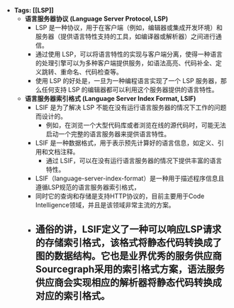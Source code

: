 - **Tags: [[LSP]]**
	- **语言服务器协议 (Language Server Protocol, LSP)**
		- LSP 是一种协议，用于在客户端（例如，编辑器或集成开发环境）和服务器（提供语言特性支持的工具，如编译器或解析器）之间进行通信。
		- 通过使用 LSP，可以将语言特性的实现与客户端分离，使得一种语言的处理引擎可以为多种客户端提供服务，如语法高亮、代码补全、定义跳转、重命名、代码检查等。
		- 使用 LSP 的好处是，一旦为一种编程语言实现了一个 LSP 服务器，那么任何支持 LSP 的编辑器都可以利用这个服务器提供的语言特性。
	- **语言服务器索引格式 (Language Server Index Format, LSIF)**
		- LSIF 是为了解决 LSP 不能在没有运行语言服务器的情况下工作的问题而设计的。
			- 例如，在浏览一个大型代码库或者浏览在线的源代码时，可能无法启动一个完整的语言服务器来提供语言特性。
		- LSIF 是一种数据格式，用于表示预先计算好的语言信息，如定义、引用和文档注释。
			- 通过 LSIF，可以在没有运行语言服务器的情况下提供丰富的语言特性。
		- LSIF（language-server-index-format）是一种用于描述程序信息且遵循LSP规范的语言服务器索引格式，
		- 同时它的查询和存储是支持HTTP协议的，目前主要用于Code Intelligence领域，并且是该领域非常主流的方案。
		- 通俗的讲，LSIF定义了一种可以响应LSP请求的存储索引格式，该格式将静态代码转换成了图的数据结构。它也是业界优秀的服务供应商Sourcegraph采用的索引格式方案，语法服务供应商会实现相应的解析器将静态代码转换成对应的索引格式。
			-